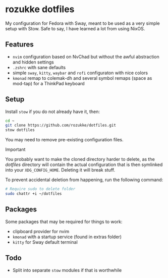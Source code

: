 # rozukke dotfiles

My configuration for Fedora with Sway, meant to be used as a very simple setup with Stow.
Safe to say, I have learned a lot from using NixOS.

## Features
- `nvim` configuration based on NvChad but without the awful abstraction and hidden settings
- `.zshrc` with sane defaults
- simple `sway`, `kitty`, `waybar` and `rofi` configuraton with nice colors
- `kmonad` remap to colemak-dh and several symbol remaps (space as mod-tap) for a ThinkPad keyboard

## Setup
Install `stow` if you do not already have it, then:
```sh
cd ~
git clone https://github.com/rozukke/dotfiles.git
stow dotfiles
```
You may need to remove pre-existing configuration files.

> [!IMPORTANT]
> You probably want to make the cloned directory harder to delete, as the *dotfiles* directory will
contain the actual configuration that is then symlinked into your `XDG_CONFIG_HOME`. Deleting it will
break stuff.

To prevent accidental deletion from happening, run the following command:
```sh
# Require sudo to delete folder
sudo chattr +i ~/dotfiles
```
## Packages
Some packages that may be required for things to work:
- clipboard provider for nvim
- `kmonad` with a startup service (found in extras folder)
- `kitty` for Sway default terminal

## Todo
- Split into separate `stow` modules if that is worthwhile
